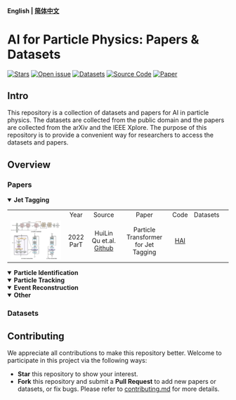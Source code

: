 
#### English | [简体中文](https://github.com/zhangzhengde0225/FINet/blob/main/docs/README_zh_cn.md)

# AI for Particle Physics: Papers & Datasets

[![Stars](https://img.shields.io/github/stars/zhangzhengde0225/FINet)](
https://github.com/zhangzhengde0225/FINet)
[![Open issue](https://img.shields.io/github/issues/zhangzhengde0225/FINet)](
https://github.com/zhangzhengde0225/FINet/issues)
[![Datasets](https://img.shields.io/static/v1?label=Download&message=datasets&color=green)](
https://github.com/zhangzhengde0225/FINet/blob/master/docs/datasets.md)
[![Source Code](https://img.shields.io/static/v1?label=Download&message=source_code&color=orange)](
https://github.com/zhangzhengde0225/FINet/archive/refs/heads/master.zip)
[![Paper](https://img.shields.io/static/v1?label=Read&message=paper&color=pink)](
https://doi.org/10.1109/TIM.2022.3194909)

## Intro

This repository is a collection of datasets and papers for AI in particle physics. The datasets are collected from the public domain and the papers are collected from the arXiv and the IEEE Xplore. The purpose of this repository is to provide a convenient way for researchers to access the datasets and papers.


## Overview 

### Papers
<details open>
<summary><b>Jet Tagging</b></summary>
<table align="center">
    <tbody>
        <tr>
            <td align="center"></td>
            <td align="center">Year</td>
            <td align="center">Source</td>
            <td align="center">Paper</td>
            <td align="center">Code</td>
            <td align="center">Datasets<td>
        </tr>
        <tr>
            <td align="center"><img src="figs/ParT_arch.png" </td>
            <td align="center">2022 ParT</td>
            <td align="center">HuiLin Qu et.al. <a href="https://github.com/jet-universe/particle_transformer">Github</a></td>
            <td align="center"><a herf="https://arxiv.org/abs/2202.03772">Particle Transformer for Jet Tagging</td>
            <td align="center">
                <a href="https://code.ihep.ac.cn/zdzhang/hai">HAI</a>
            </td>
</table>
</details>

<details open>
<summary><b>Particle Identification</b></summary>

</details>

<details open>
<summary><b>Particle Tracking</b></summary>

</details>

<details open>
<summary><b>Event Reconstruction</b></summary>

</details>

<details open>
<summary><b>Other</b></summary>
</details>


### Datasets




## Contributing

We appreciate all contributions to make this repository better. Welcome to participate in this project via the following ways:

- **Star** this repository to show your interest.
- **Fork** this repository and submit a **Pull Request** to add new papers or datasets, or fix bugs. Please refer to [contributing.md](docs/contributing.md) for more details.



